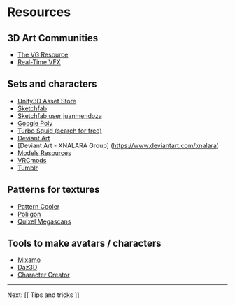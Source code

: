 # Resources

## 3D Art Communities

* [The VG Resource](https://www.vg-resource.com/)
* [Real-Time VFX](https://realtimevfx.com/)

## Sets and characters

* [Unity3D Asset Store](https://assetstore.unity.com/) 
* [Sketchfab](https://sketchfab.com/)
* [Sketchfab user juanmendoza](https://sketchfab.com/juanmendoza/collections/vr-chat-avatars)
* [Google Poly](https://poly.google.com)
* [Turbo Squid  (search for free)](https://www.turbosquid.com/Search/3D-Models/free)
* [Deviant Art](https://www.deviantart.com/resources/3dmodels/newest/?q=character&offset=192)
* [Deviant Art - XNALARA Group] (https://www.deviantart.com/xnalara)
* [Models Resources](https://www.models-resource.com/)
* [VRCmods](https://vrcmods.com/)
* [Tumblr](https://www.tumblr.com/search/avatars+vrchat)

## Patterns for textures

* [Pattern Cooler](https://patterncooler.com/)
* [Poliigon](https://www.poliigon.com/)
* [Quixel Megascans](https://megascans.se/)

## Tools to make avatars / characters

* [Mixamo](https://www.mixamo.com/)
* [Daz3D](https://www.daz3d.com/)
* [Character Creator](https://www.reallusion.com/character-creator/)

---

Next: [[ Tips and tricks ]]
